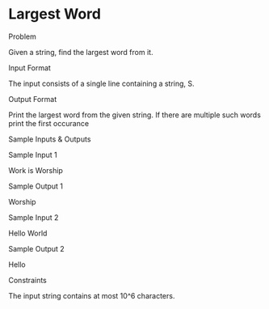 # Largest Word

Problem





Given a string, find the largest word from it.





Input Format



The input consists of a single line containing a string, S.





Output Format



Print the largest word from the given string. If there are multiple such words print the first occurance





Sample Inputs & Outputs



Sample Input 1

Work is Worship



Sample Output 1

Worship







Sample Input 2

Hello World



Sample Output 2

Hello







Constraints



The input string contains at most 10^6 characters.





